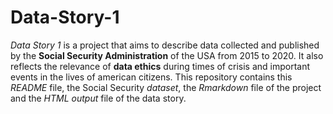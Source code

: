 # Data-Story-1
*Data Story 1* is a project that aims to describe data collected and published by the **Social Security Administration** of the USA from 2015 to 2020.
It also reflects the relevance of **data ethics** during times of crisis and important events in the lives of american citizens.
This repository contains this *README* file, the Social Security *dataset*, the *Rmarkdown* file of the project and the *HTML output* file of the data story.
